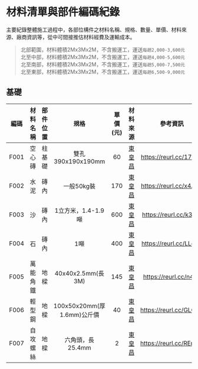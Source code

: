 # 材料清單與部件編碼紀錄 
主要紀錄整體施工過程中，各部位構件之材料名稱、規格、數量、單價、材料來源、廠商資訊等，從中可間接推估材料經費及運輸成本。
>北部範圍，材料體積2Mx3Mx2M，不含搬運工，運送`每趟2,000-3,600元`<br/>
>北至中部，材料體積2Mx3Mx2M，不含搬運工，運送`每趟4,000-5,600元`<br/>
>北至南部，材料體積2Mx3Mx2M，不含搬運工，運送`每趟5,000-7,500元`<br/>
>北至東部，材料體積2Mx3Mx2M，不含搬運工，運送`每趟6,500-9,000元`<br/>

## 基礎 
|編碼|材料名稱|部件位置|規格|單價(元)|材料來源|參考資訊|
|:-:|:-:|:-:|:-:|:-:|:-:|:-:|
|F001|空心磚|柱基礎|雙孔390x190x190mm|60|[東皇昌](https://reurl.cc/DLEle)|https://reurl.cc/17qbX|
|F002|水泥|磚內|一般50kg裝|170|[東皇昌](https://reurl.cc/DLEle)|https://reurl.cc/x4Ap1|
|F003|沙|磚內|1立方米，1.4-1.9噸|600|[東皇昌](https://reurl.cc/DLEle)|https://reurl.cc/k3gnr|
|F004|石|磚內|1噸|400|[東皇昌](https://reurl.cc/DLEle)|https://reurl.cc/LLqaK|
|F005|萬能角鐵|地樑|40x40x2.5mm(長3M)|145|[東皇昌](https://reurl.cc/DLEle)|https://reurl.cc/n4All|
|F006|輕型鋼|地樑|100x50x20mm(厚1.6mm)公斤價|40|[東皇昌](https://reurl.cc/DLEle)|https://reurl.cc/GLOaG|
|F007|自攻螺絲|地樑|六角頭，長25.4mm|2|[東皇昌](https://reurl.cc/DLEle)|https://reurl.cc/REm8g|

